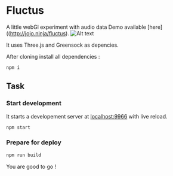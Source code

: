 Fluctus
===================
A little webGl experiment with audio data
Demo available [here]((http://jojo.ninja/fluctus).
![Alt text](http://jojo.ninja/share/fluctus.png "fluctus")



It uses Three.js and Greensock as depencies.

After cloning install all dependencies :
```bash
npm i
```

## Task
### Start development
It starts a developement server at [localhost:9966](http://localhost:9966) with live reload.
```bash
npm start
```
### Prepare for deploy
```bash
npm run build
```

You are good to go !


[ProtonJS]:http://a-jie.github.io/Proton/
